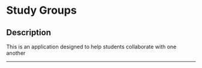 # Study Groups
## Description
This is an application designed to help students collaborate with one another

---